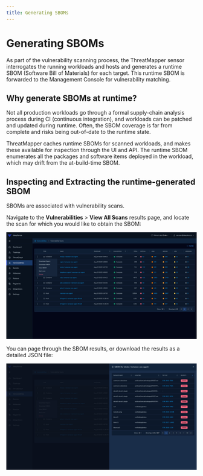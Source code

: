 ```yaml
---
title: Generating SBOMs
---
```


# Generating SBOMs

As part of the vulnerability scanning process, the ThreatMapper sensor interrogates the running workloads and hosts and generates a runtime SBOM (Software Bill of Materials) for each target.  This runtime SBOM is forwarded to the Management Console for vulnerability matching.

## Why generate SBOMs at runtime?

Not all production workloads go through a formal supply-chain analysis process during CI (continuous integration), and workloads can be patched and updated during runtime.  Often, the SBOM coverage is far from complete and risks being out-of-date to the runtime state.

ThreatMapper caches runtime SBOMs for scanned workloads, and makes these available for inspection through the UI and API. The runtime SBOM enumerates all the packages and software items deployed in the workload, which may drift from the at-build-time SBOM.

## Inspecting and Extracting the runtime-generated SBOM

SBOMs are associated with vulnerability scans.

Navigate to the **Vulnerabilities** > **View All Scans** results page, and locate the scan for which you would like to obtain the SBOM:

![Vulnerability Scan results](../img/sbom-1.png)

You can page through the SBOM results, or download the results as a detailed JSON file:

![Software Bill of Materials](../img/sbom-2.png)
